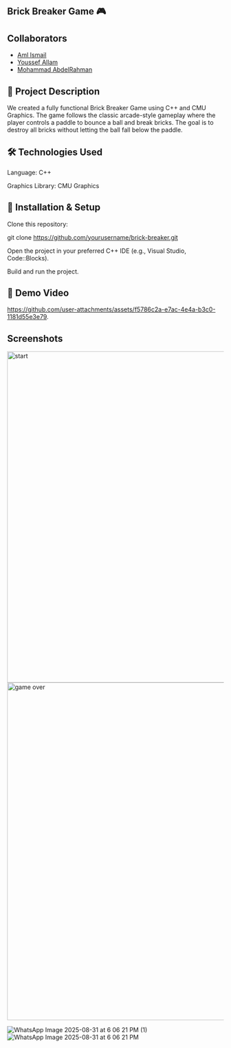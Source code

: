 ## Brick Breaker Game 🎮
## Collaborators


- [Aml Ismail](https://github.com/Aml-Ismail)
- [Youssef Allam](https://github.com/YoussefMAllam)
- [Mohammad AbdelRahman](https://github.com/MomoAbdelRahman)


## 📝 Project Description

We created a fully functional Brick Breaker Game using C++ and CMU Graphics.
The game follows the classic arcade-style gameplay where the player controls a paddle to bounce a ball and break bricks. The goal is to destroy all bricks without letting the ball fall below the paddle.






## 🛠️ Technologies Used

Language: C++

Graphics Library: CMU Graphics


## 🚀 Installation & Setup

Clone this repository:

git clone https://github.com/yourusername/brick-breaker.git

Open the project in your preferred C++ IDE (e.g., Visual Studio, Code::Blocks).

Build and run the project.



## 🎥 Demo Video
https://github.com/user-attachments/assets/f5786c2a-e7ac-4e4a-b3c0-1181d55e3e79.

## Screenshots
<img width="1498" height="769" alt="start" src="https://github.com/user-attachments/assets/45cb65e2-4b43-41fd-9271-3c08a3ffc0cf" />
<img width="1512" height="784" alt="game over" src="https://github.com/user-attachments/assets/17256c92-58a8-47eb-ad3e-585c18116d3d" />


![WhatsApp Image 2025-08-31 at 6 06 21 PM (1)](https://github.com/user-attachments/assets/df202d12-4bef-448e-8878-cd07dd48ae76)
![WhatsApp Image 2025-08-31 at 6 06 21 PM](https://github.com/user-attachments/assets/3e976c98-96dc-4b79-a6ef-28ca320bccba)





